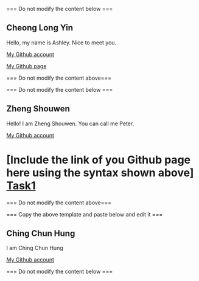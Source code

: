 === Do not modify the content below ===

## Cheong Long Yin
Hello, my name is Ashley. Nice to meet you.

[My Github account](https://github.com/ashleycly0)

[My Github page](https://github.com/ashleycly0/starter-lycheong)

=== Do not modify the content above===

=== Do not modify the content below ===

## Zheng Shouwen
Hello! I am Zheng Shouwen. You can call me Peter.

[My Github account](http://www.github.com/freeeast/)

[Include the link of you Github page here using the syntax shown above]
[Task1 ](https://github.com/freeeast/COMP_3122_ex1.git)
=======


=== Do not modify the content above===

=== Copy the above template and paste below and edit it ===

## Ching Chun Hung
I am Ching Chun Hung

[My Github account](https://github.com/SouirTommer)

=== Do not modify the content below ===



